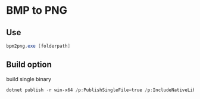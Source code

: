 # BMP to PNG

## Use

```powershell
bpm2png.exe [folderpath]
```

## Build option 

build single binary
```powershell
dotnet publish -r win-x64 /p:PublishSingleFile=true /p:IncludeNativeLibrariesForSelfExtract=true
```